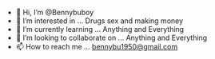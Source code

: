 - 👋 Hi, I’m @Bennybuboy
- 👀 I’m interested in ... Drugs sex and making money
- 🌱 I’m currently learning ... Anything and Everything
- 💞️ I’m looking to collaborate on ... Anything and Everything
- 📫 How to reach me ...
bennybu1950@gmail.com
<!---
Bennybuboy/Bennybuboy is a ✨ special ✨ repository because its `README.md` (this file) appears on your GitHub profile.
You can click the Preview link to take a look at your changes.
--->
